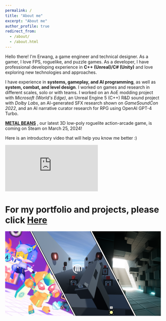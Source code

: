 ```yaml
---
permalink: /
title: "About me"
excerpt: "About me"
author_profile: true
redirect_from: 
  - /about/
  - /about.html
---
```

Hello there! I'm Erwang, a game engineer and technical designer. As a gamer, I love FPS, roguelike, and puzzle games. As a developer, I have professional developing experience in **C++ (Unreal)/C# (Unity)** and love exploring new technologies and approaches.

I have experience in **systems, gameplay, and AI programming**, as well as **system, combat, and level design**. I worked on games and research in different scales, solo or with teams. I worked on an AoE modding project with _Microsoft (World's Edge)_, an Unreal Engine 5 (C++) R&D sound project with _Dolby Labs_, an AI-generated SFX research shown on _GameSoundCon 2022_, and an AI narrative curator research for RPG using OpenAI GPT-4 Turbo.

[**METAL BEANS**](https://store.steampowered.com/app/2792960/METAL_BEANS/ "METAL BEANS on Steam") , our latest 3D low-poly roguelite action-arcade game, is coming on Steam on March 25, 2024!

Here is an introductory video that will help you know me better :)

<div style="max-width: 680px; margin-bottom: 0.6rem;"><iframe src="https://www.youtube.com/embed/VyyoGajyJZE" title="YouTube video player" frameborder="0" allow="accelerometer; autoplay; clipboard-write; encrypted-media; gyroscope; picture-in-picture" allowfullscreen></iframe></div>


For my portfolio and projects, please click [Here](http://ccd729.github.io/projects "CCD729's Projects") 
======

<div style="max-width: 680px; margin-bottom: 0.6rem;"><a href="http://ccd729.github.io/projects"><img src="/images/projects.png" alt="Projects"></a></div>
